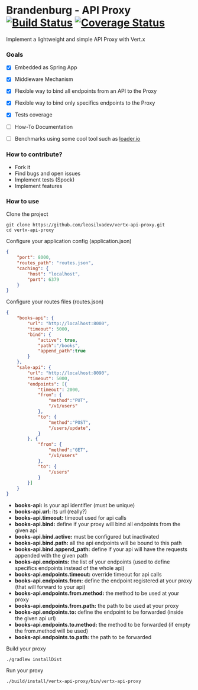 # Brandenburg - API Proxy [![Build Status](https://travis-ci.org/leosilvadev/brandenburg.svg?branch=master)](https://travis-ci.org/leosilvadev/brandenburg) [![Coverage Status](https://coveralls.io/repos/github/leosilvadev/brandenburg/badge.svg?branch=master)](https://coveralls.io/github/leosilvadev/brandenburg?branch=master)
Implement a lightweight and simple API Proxy with Vert.x

### Goals
- [x] Embedded as Spring App
- [x] Middleware Mechanism
- [x] Flexible way to bind all endpoints from an API to the Proxy
- [x] Flexible way to bind only specifics endpoints to the Proxy
- [x] Tests coverage
- [ ] How-To Documentation
- [ ] Benchmarks using some cool tool such as [loader.io](http://loader.io)


### How to contribute?
- Fork it
- Find bugs and open issues
- Implement tests (Spock)
- Implement features


### How to use

Clone the project
```
git clone https://github.com/leosilvadev/vertx-api-proxy.git
cd vertx-api-proxy
```

Configure your application config (application.json)
```json
{
	"port": 8000,
	"routes_path": "routes.json",
	"caching": {
		"host": "localhost",
		"port": 6379
	}
}
```

Configure your routes files (routes.json)
```json
{
	"books-api": {
		"url": "http://localhost:8000",
		"timeout": 5000,
		"bind": {
			"active": true,
			"path":"/books",
			"append_path":true
		}
	},
	"sale-api": {
		"url": "http://localhost:8090",
		"timeout": 5000,
		"endpoints": [{
			"timeout": 2000,
			"from": {
				"method":"PUT",
				"/v1/users"
			},
			"to": {
				"method":"POST",
				"/users/update",
			}
		}, {
			"from": {
				"method":"GET",
				"/v1/users"
			},
			"to": {
				"/users"
			}
		}]
	}
}
```

- **books-api:** is your api identifier (must be unique)
- **books-api.url:** its url (really?)
- **books-api.timeout:** timeout used for api calls
- **books-api.bind:** define if your proxy will bind all endpoints from the given api
- **books-api.bind.active:** must be configured but inactivated
- **books-api.bind.path:** all the api endpoints will be bound to this path
- **books-api.bind.append_path:** define if your api will have the requests appended with the given path
- **books-api.endpoints:** the list of your endpoints (used to define specifics endpoints instead of the whole api)
- **books-api.endpoints.timeout:** override timeout for api calls
- **books-api.endpoints.from:** define the endpoint registered at your proxy (that will forward to your api)
- **books-api.endpoints.from.method:** the method to be used at your proxy
- **books-api.endpoints.from.path:** the path to be used at your proxy
- **books-api.endpoints.to:** define the endpoint to be forwarded (inside the given api url)
- **books-api.endpoints.to.method:** the method to be forwarded (if empty the from.method will be used)
- **books-api.endpoints.to.path:** the path to be forwarded

Build your proxy
```
./gradlew installDist
```

Run your proxy
```
./build/install/vertx-api-proxy/bin/vertx-api-proxy
```
